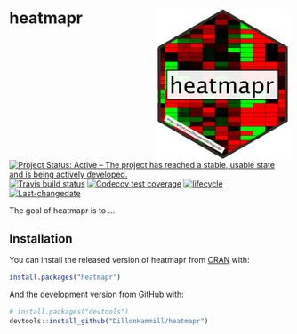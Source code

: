 
<!-- README.md is generated from README.Rmd. Please edit that file -->

# heatmapr <img src="man/figures/logo.png" align="right" alt="" width="240"/>

<!-- badges: start -->

[![Project Status: Active – The project has reached a stable, usable
state and is being actively
developed.](https://www.repostatus.org/badges/latest/active.svg)](https://www.repostatus.org/#active)
[![Travis build
status](https://travis-ci.com/DillonHammill/heatmapr.svg?branch=master)](https://travis-ci.com/DillonHammill/heatmapr)
[![Codecov test
coverage](https://codecov.io/gh/DillonHammill/heatmapr/branch/master/graph/badge.svg)](https://codecov.io/gh/DillonHammill/heatmapr?branch=master)
[![lifecycle](https://img.shields.io/badge/lifecycle-maturing-blue.svg)](https://www.tidyverse.org/lifecycle/#maturing)
[![Last-changedate](https://img.shields.io/badge/last%20change-2020--05--19-yellowgreen.svg)](/commits/master)
<!-- badges: end -->

The goal of heatmapr is to …

## Installation

You can install the released version of heatmapr from
[CRAN](https://CRAN.R-project.org) with:

``` r
install.packages("heatmapr")
```

And the development version from [GitHub](https://github.com/) with:

``` r
# install.packages("devtools")
devtools::install_github("DillonHammill/heatmapr")
```
